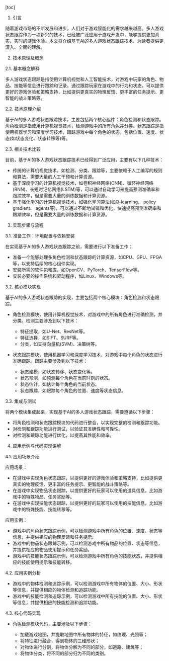 
[toc]                    
                
                
1. 引言

随着游戏市场的不断发展和进步，人们对于游戏智能化的需求越来越高。多人游戏状态跟踪作为一项新兴的技术，已经被广泛应用于游戏开发中，能够提供更加真实、实时的游戏体验。本文将介绍基于AI的多人游戏状态跟踪技术，为读者提供更深入、全面的理解。

2. 技术原理及概念

2.1. 基本概念解释

多人游戏状态跟踪是指使用计算机视觉和人工智能技术，对游戏中玩家的角色、物品、技能等信息进行跟踪和记录。通过跟踪玩家在游戏中的行为和状态，可以提供更好的游戏体验和策略支持，比如提供更真实的物理反馈、更丰富的任务提示、更智能的战斗策略等。

2.2. 技术原理介绍

基于AI的多人游戏状态跟踪技术，主要包括两个核心组件：角色检测和状态跟踪。角色检测是指使用计算机视觉技术，检测游戏中的所有角色并分类。状态跟踪是指使用机器学习和深度学习技术，跟踪游戏中每个角色的状态，包括位置、速度、状态(如状态变化、状态转移等)等。

2.3. 相关技术比较

目前，基于AI的多人游戏状态跟踪技术已经得到广泛应用，主要有以下几种技术：

- 传统的计算机视觉技术，如检测、分类、跟踪等，主要依赖于人工编写的规则和算法，需要大量的人工干预和计算资源。
- 基于深度学习的计算机视觉技术，如卷积神经网络(CNN)、循环神经网络(RNN)、长短时记忆网络(LSTM)等，可以通过自动学习来提高预测准确率和跟踪效率，但是需要大量的训练数据和计算资源。
- 基于强化学习的计算机视觉技术，如强化学习算法(如Q-learning、 policy gradient、 agents等)，可以通过不断地试错和优化，快速提高预测准确率和跟踪效率，但是需要大量的训练数据和计算资源。

3. 实现步骤与流程

3.1. 准备工作：环境配置与依赖安装

在实现基于AI的多人游戏状态跟踪之前，需要进行以下准备工作：

- 准备一个能够处理多角色检测和状态跟踪的计算资源，如CPU、GPU、FPGA等，以支持后续的核心组件实现。
- 安装所需的软件包和库，如OpenCV、PyTorch、TensorFlow等。
- 安装必要的操作系统和驱动程序，如Linux、Windows等。

3.2. 核心模块实现

基于AI的多人游戏状态跟踪的实现，主要包括两个核心模块：角色检测和状态跟踪。

- 角色检测模块，使用计算机视觉技术，对游戏中的所有角色进行准确检测，并分类。检测主要涉及到以下技术：

   - 特征提取，如U-Net、ResNet等。
   - 特征选择，如SIFT、SURF等。
   - 分类，如支持向量机(SVM)、决策树等。

- 状态跟踪模块，使用机器学习和深度学习技术，对游戏中每个角色的状态进行准确跟踪。跟踪主要涉及到以下技术：

   - 状态建模，如状态转移、状态变化等。
   - 状态预测，如预测每个角色在当前时刻的状态。
   - 状态估计，如估计每个角色的当前状态。
   - 状态跟踪，如跟踪每个角色的位置、速度等状态信息。

3.3. 集成与测试

将两个模块集成起来，实现基于AI的多人游戏状态跟踪，需要遵循以下步骤：

- 将角色检测和状态跟踪模块的代码进行整合，以实现完整的检测和跟踪功能。
- 对检测和跟踪功能进行测试，以验证其准确性和可靠性。
- 对检测和跟踪功能进行优化，以提高其性能和效率。

4. 应用示例与代码实现讲解

4.1. 应用场景介绍

应用场景：

- 在游戏中实现角色状态跟踪，以提供更好的游戏体验和策略支持，比如提供更真实的物理反馈、更丰富的任务提示、更智能的战斗策略等。
- 在游戏中实现物品状态跟踪，以提供更好的玩家可以使用的道具信息，比如游戏中的特殊物品、任务奖励等。
- 在游戏中实现技能状态跟踪，以提供更好的玩家可以使用的技能信息，比如游戏中的特殊技能、技能转移等。

应用实例：

- 游戏中的角色状态跟踪示例，可以检测游戏中所有角色的位置、速度、状态等信息，并提供相应的物理反馈和任务提示。
- 游戏中的物品状态跟踪示例，可以检测游戏中所有物品的位置、状态等信息，并提供相应的物品使用提示和任务奖励。
- 游戏中的技能状态跟踪示例，可以检测游戏中所有角色的技能状态，并提供相应的技能使用提示和技能转移。

4.2. 应用实例分析

- 游戏中的物体检测和追踪示例，可以检测游戏中所有物体的位置、大小、形状等信息，并提供相应的物体检测和追踪功能。
- 游戏中的技能检测和追踪示例，可以检测游戏中所有技能的位置、大小、形状等信息，并提供相应的技能检测和追踪功能。

4.3. 核心代码实现

- 角色检测模块代码，主要涉及以下步骤：

   - 加载游戏地图，并提取地图中所有物体的特征，如纹理、光照等；
   - 将特征进行融合，得到物体的三维形状；
   - 对物体进行分割，将物体分解为不同的部分，如道路、建筑等；
   - 将物体分类，将不同的部分归为不同的类别。

